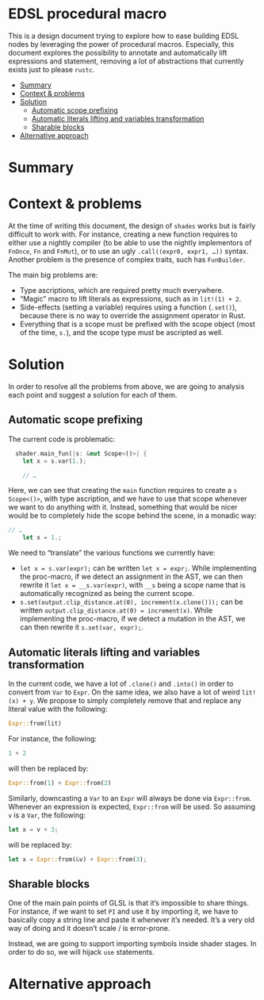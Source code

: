 # EDSL procedural macro

This is a design document trying to explore how to ease building EDSL nodes by leveraging the power of procedural
macros. Especially, this document explores the possibility to annotate and automatically lift expressions and
statement, removing a lot of abstractions that currently exists just to please `rustc`.

<!-- vim-markdown-toc GFM -->

* [Summary](#summary)
* [Context & problems](#context--problems)
* [Solution](#solution)
  * [Automatic scope prefixing](#automatic-scope-prefixing)
  * [Automatic literals lifting and variables transformation](#automatic-literals-lifting-and-variables-transformation)
  * [Sharable blocks](#sharable-blocks)
* [Alternative approach](#alternative-approach)

<!-- vim-markdown-toc -->

# Summary

# Context & problems

At the time of writing this document, the design of `shades` works but is fairly difficult to work with. For instance,
creating a new function requires to either use a nightly compiler (to be able to use the nightly implementors of
`FnOnce`, `Fn` and `FnMut`), or to use an ugly `.call((expr0, expr1, …))` syntax. Another problem is the presence of
complex traits, such has `FunBuilder`.

The main big problems are:

- Type ascriptions, which are required pretty much everywhere.
- “Magic” macro to lift literals as expressions, such as in `lit!(1) + 2`.
- Side-effects (setting a variable) requires using a function (`.set()`), because there is no way to override the
  assignment operator in Rust.
- Everything that is a scope must be prefixed with the scope object (most of the time, `s.`), and the scope type must be
  ascripted as well.

# Solution

In order to resolve all the problems from above, we are going to analysis each point and suggest a solution for each of
them.

## Automatic scope prefixing

The current code is problematic:

```rust
  shader.main_fun(|s: &mut Scope<()>| {
    let x = s.var(1.);

    // …
```

Here, we can see that creating the `main` function requires to create a `s` `Scope<()>`, with type ascription, and we
have to use that scope whenever we want to do anything with it. Instead, something that would be nicer would be to
completely hide the scope behind the scene, in a monadic way:

```rust
// …
    let x = 1.;
```

We need to “translate” the various functions we currently have:

- `let x = s.var(expr);` can be written `let x = expr;`. While implementing the proc-macro, if we detect an assignment
  in the AST, we can then rewrite it `let x = __s.var(expr)`, with `__s` being a scope name that is automatically
  recognized as being the current scope.
- `s.set(output.clip_distance.at(0), increment(x.clone()));` can be written `output.clip_distance.at(0) = increment(x)`.
  While implementing the proc-macro, if we detect a mutation in the AST, we can then rewrite it `s.set(var, expr);`.

## Automatic literals lifting and variables transformation

In the current code, we have a lot of `.clone()` and `.into()` in order to convert from `Var` to `Expr`. On the same
idea, we also have a lot of weird `lit!(x) + y`. We propose to simply completely remove that and replace any literal
value with the following:

```rust
Expr::from(lit)
```

For instance, the following:

```rust
1 + 2
```

will then be replaced by:

```rust
Expr::from(1) + Expr::from(2)
```

Similarly, downcasting a `Var` to an `Expr` will always be done via `Expr::from`. Whenever an expression is expected,
`Expr::from` will be used. So assuming `v` is a `Var`, the following:

```rust
let x = v + 3;
```

will be replaced by:

```rust
let x = Expr::from(&v) + Expr::from(3);
```

## Sharable blocks

One of the main pain points of GLSL is that it’s impossible to share things. For instance, if we want to set `PI` and
use it by importing it, we have to basically copy a string line and paste it whenever it’s needed. It’s a very old way
of doing and it doesn’t scale / is error-prone.

Instead, we are going to support importing symbols inside shader stages. In order to do so, we will hijack `use`
statements.

# Alternative approach
